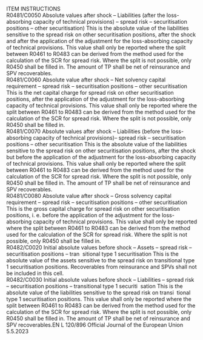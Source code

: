 
ITEM  INSTRUCTIONS  
R0481/C0050  Absolute values after shock – 
Liabilities (after the loss- 
absorbing capacity of technical 
provisions) – spread risk – 
securitisation positions – other 
securitisation)  This is the absolute value of the liabilities sensitive to the spread risk on other 
securitisation positions, after the shock and after the application of the adjustment 
for the loss-absorbing capacity of technical provisions. 
This value shall only be reported where the split between R0461 to R0483 can be 
derived from the method used for the calculation of the SCR for spread risk. 
Where the split is not possible, only R0450 shall be filled in. 
The amount of TP shall be net of reinsurance and SPV recoverables.  
R0481/C0060  Absolute value after shock – 
Net solvency capital 
requirement – spread risk – 
securitisation positions – other 
securitisation  This is the net capital charge for spread risk on other securitisation positions, after 
the application of the adjustment for the loss-absorbing capacity of technical 
provisions. 
This value shall only be reported where the split between R0461 to R0483 can be 
derived from the method used for the calculation of the SCR for spread risk. 
Where the split is not possible, only R0450 shall be filled in.  
R0481/C0070  Absolute values after shock – 
Liabilities (before the loss- 
absorbing capacity of technical 
provisions)– spread risk – 
securitisation positions – other 
securitisation  This is the absolute value of the liabilities sensitive to the spread risk on other 
securitisation positions, after the shock but before the application of the 
adjustment for the loss-absorbing capacity of technical provisions. 
This value shall only be reported where the split between R0461 to R0483 can be 
derived from the method used for the calculation of the SCR for spread risk. 
Where the split is not possible, only R0450 shall be filled in. 
The amount of TP shall be net of reinsurance and SPV recoverables.  
R0481/C0080  Absolute value after shock – 
Gross solvency capital 
requirement – spread risk – 
securitisation positions – other 
securitisation  This is the gross capital charge for spread risk on other securitisation positions, i. 
e. before the application of the adjustment for the loss-absorbing capacity of 
technical provisions. 
This value shall only be reported where the split between R0461 to R0483 can be 
derived from the method used for the calculation of the SCR for spread risk. 
Where the split is not possible, only R0450 shall be filled in.  
R0482/C0020  Initial absolute values before 
shock – Assets – spread risk – 
securitisation positions – tran ­
sitional type 1 securitisation  This is the absolute value of the assets sensitive to the spread risk on transitional 
type 1 securitisation positions. 
Recoverables from reinsurance and SPVs shall not be included in this cell.  
R0482/C0030  Initial absolute values before 
shock – Liabilities – spread 
risk – securitisation positions – 
transitional type 1 securiti ­
sation  This is the absolute value of the liabilities sensitive to the spread risk on transi ­
tional type 1 securitisation positions. 
This value shall only be reported where the split between R0461 to R0483 can be 
derived from the method used for the calculation of the SCR for spread risk. 
Where the split is not possible, only R0450 shall be filled in. 
The amount of TP shall be net of reinsurance and SPV recoverables.EN  L 120/896 Official Journal of the European Union 5.5.2023